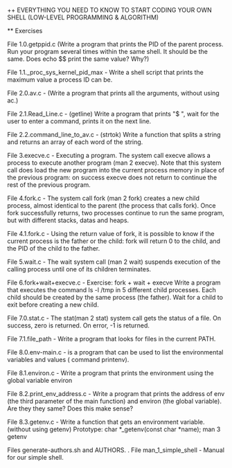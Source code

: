 ++ EVERYTHING YOU NEED TO KNOW TO START CODING YOUR OWN SHELL (LOW-LEVEL PROGRAMMING & ALGORITHM)

** Exercises

File 1.0.getppid.c (Write a program that prints the PID of the parent process. Run your program several times
within the same shell. It should be the same. Does echo $$ print the same value? Why?)

File 1.1._proc_sys_kernel_pid_max - Write a shell script that prints the maximum value a process ID can be.

File 2.0.av.c - (Write a program that prints all the arguments, without using ac.)

File 2.1.Read_Line.c - (getline) Write a program that prints "$ ", wait for the user to enter a command,
prints it on the next line.

File 2.2.command_line_to_av.c - (strtok) Write a function that splits a string and returns an array of each word of the string.

File 3.execve.c - Executing a program. The system call execve allows a process to execute another program (man 2 execve).
Note that this system call does load the new program into the current process memory in place of the previous program:
on success execve does not return to continue the rest of the previous program.

File 4.fork.c - The system call fork (man 2 fork) creates a new child process, almost identical to the parent
(the process that calls fork). Once fork successfully returns, two processes continue to run the same program,
but with different stacks, datas and heaps.

File 4.1.fork.c - Using the return value of fork, it is possible to know if the current process is the father or the child:
fork will return 0 to the child, and the PID of the child to the father.

File 5.wait.c - The wait system call (man 2 wait) suspends execution of the calling process until one of its children terminates.

File 6.fork+wait+execve.c - Exercise: fork + wait + execve Write a program that executes the command ls -l /tmp in 5 different
child processes. Each child should be created by the same process (the father). Wait for a child to exit before creating a
new child.

File 7.0.stat.c - The stat(man 2 stat) system call gets the status of a file. On success, zero is returned. On error, -1 is returned.

File 7.1.file_path - Write a program that looks for files in the current PATH.

File 8.0.env-main.c - is a program that can be used to list the environmental variables and values  ( command printenv).

File 8.1.environ.c - Write a program that prints the environment using the global variable environ

File 8.2.print_env_address.c - Write a program that prints the address of env (the third parameter of the main function) and environ (the global variable). Are they they same? Does this make sense?

File 8.3.getenv.c - Write a function that gets an environment variable. (without using getenv)
Prototype: char *_getenv(const char *name);
man 3 getenv

Files generate-authors.sh and AUTHORS. . File man_1_simple_shell - Manual for our simple shell.
